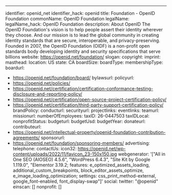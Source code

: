 ---
identifier: openid_net
identifier_hack: openid
title: Foundation - OpenID Foundation
commonName: OpenID Foundation
legalName:
legalName_hack: OpenID Foundation
description: About OpenID The OpenID Foundation's vision is to help people assert
  their identity wherever they choose. And our mission is to lead the global community
  in creating identity standards that are secure, interoperable, and privacy-preserving.
  Founded in 2007, the OpenID Foundation (OIDF) is a non-profit open standards body
  developing identity and security specifications that serve billions
website: https://openid.net/foundation/
slogan:
copyright:
imprint:
masthead:
location: US
state: CA
boardSize:
boardType:
membershipType:
boardurl:
- https://openid.net/foundation/board/
bylawsurl:
policyurl:
- https://openid.net/policies/
- https://openid.net/certification/certification-conformance-testing-disclosure-and-reporting-policy/
- https://openid.net/certification/open-source-project-certification-policy/
- https://openid.net/certification/third-party-support-certification-policy/
brandPolicy:
conducturl:
securityurl:
projectlinks:
eventlinks:
teamurl:
missionurl:
numberOfEmployees:
taxID: 26-0447503
taxIDLocal:
nonprofitStatus:
budgeturl:
budgetUsd:
budgetYear:
donateurl:
contributeurl:
- https://openid.net/intellectual-property/openid-foundation-contribution-agreements/
sponsorurl:
- https://openid.net/foundation/sponsoring-members/
advertising:
telephone:
contactUs:
icon32: https://openid.net/wp-content/uploads/2022/11/favicon_23-150x150.jpg
webgenerator: '["All in One SEO (AIOSEO) 4.5.6", "WordPress 6.4.3", "Site Kit by Google
  1.119.0", "Elementor 3.19.2; features: e_optimized_assets_loading, additional_custom_breakpoints,
  block_editor_assets_optimize, e_image_loading_optimization; settings: css_print_method-external,
  google_font-enabled, font_display-swap"]'
social:
  twitter: "@openid"
einscan: []
nonprofit: []
